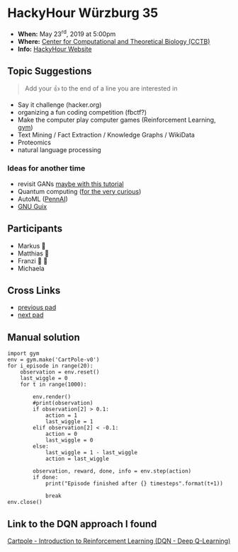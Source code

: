 # HackyHour Würzburg 35
 - **When:** May 23<sup>rd</sup>, 2019 at 5:00pm 
 - **Where:** [Center for Computational and Theoretical Biology (CCTB)](https://www.google.de/maps/search/cctb/@49.7850979,9.9030254,12z)
 - **Info:** [HackyHour Website](http://hackyhour.github.io/Wuerzburg/)

## Topic Suggestions
> Add your :+1: to the end of a line you are interested in
 - Say it challenge (hacker.org)
 - organizing a fun coding competition (fbctf?)
 - Make the computer play computer games (Reinforcement Learning, [gym](https://gym.openai.com/))
 - Text Mining / Fact Extraction / Knowledge Graphs / WikiData
 - Proteomics
 - natural language processing
 
### Ideas for another time
 - revisit GANs [maybe with this tutorial](https://medium.com/ai-society/gans-from-scratch-1-a-deep-introduction-with-code-in-pytorch-and-tensorflow-cb03cdcdba0f)
 - Quantum computing ([for the very curious](https://quantum.country/qcvc))
 - AutoML ([PennAI](https://epistasislab.github.io/pennai))
 - [GNU Guix](https://www.gnu.org/software/guix/)


## Participants
- Markus :pizza: 
- Matthias :sushi:
- Franzi :sunflower: :sushi:
- Michaela


## Cross Links
 - [previous pad](https://hackyhour.github.io/Wuerzburg/pad_archive/HackyHour_Wuerzburg_34)
 - [next pad](https://hackyhour.github.io/Wuerzburg/pad_archive/HackyHour_Wuerzburg_36)

## Manual solution
```
import gym
env = gym.make('CartPole-v0')
for i_episode in range(20):
    observation = env.reset()
    last_wiggle = 0
    for t in range(1000):

        env.render()
        #print(observation)
        if observation[2] > 0.1:
            action = 1
            last_wiggle = 1
        elif observation[2] < -0.1:
            action = 0
            last_wiggle = 0
        else:
            last_wiggle = 1 - last_wiggle
            action = last_wiggle

        observation, reward, done, info = env.step(action)
        if done:
            print("Episode finished after {} timesteps".format(t+1))

            break
env.close()
```
## Link to the DQN approach I found
[Cartpole - Introduction to Reinforcement Learning (DQN - Deep Q-Learning)](https://towardsdatascience.com/cartpole-introduction-to-reinforcement-learning-ed0eb5b58288)